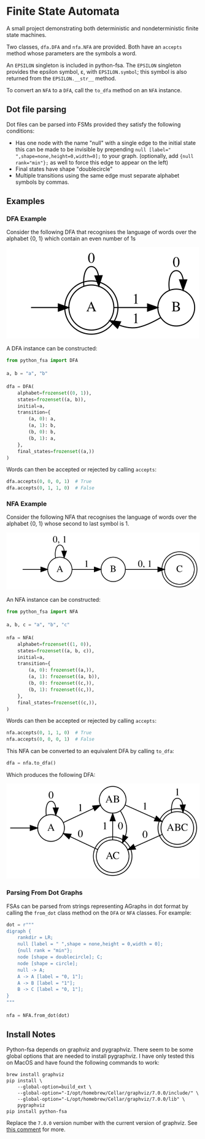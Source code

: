 # Finite State Automata

A small project demonstrating both deterministic and nondeterministic finite
state machines.

Two classes, `dfa.DFA` and `nfa.NFA` are provided.
Both have an `accepts` method whose parameters are the symbols a word.

An `EPSILON` singleton is included in python-fsa. The `EPSILON` singleton
provides the epsilon symbol, ε, with `EPSILON.symbol`; this symbol is also
returned from the `EPSILON.__str__` method.

To convert an `NFA` to a `DFA`, call the `to_dfa` method on an `NFA` instance.

## Dot file parsing

Dot files can be parsed into FSMs provided they satisfy the following
conditions:

- Has one node with the name "null" with a single edge to the initial state this
  can be made to be invisible by
  prepending `null [label=" ",shape=none,height=0,width=0];` to your
  graph. (optionally, add `{null rank="min"};` as well to force this edge to
  appear on the left)
- Final states have shape "doublecircle"
- Multiple transitions using the same edge must separate alphabet symbols by
  commas.

## Examples

### DFA Example

Consider the following DFA that recognises the language of words over the
alphabet {0, 1} which contain an even number of 1s

![](assets/dfa_example.svg)

A DFA instance can be constructed:

```python
from python_fsa import DFA

a, b = "a", "b"

dfa = DFA(
    alphabet=frozenset((0, 1)),
    states=frozenset((a, b)),
    initial=a,
    transition={
        (a, 0): a,
        (a, 1): b,
        (b, 0): b,
        (b, 1): a,
    },
    final_states=frozenset((a,))
)
```

Words can then be accepted or rejected by calling `accepts`:

```python
dfa.accepts(0, 0, 0, 1)  # True
dfa.accepts(0, 1, 1, 0)  # False
```

### NFA Example

Consider the following NFA that recognises the language of words over the
alphabet {0, 1} whose second to last symbol is 1.

![](assets/nfa_example.svg)

An NFA instance can be constructed:

```python
from python_fsa import NFA

a, b, c = "a", "b", "c"

nfa = NFA(
    alphabet=frozenset((1, 0)),
    states=frozenset((a, b, c)),
    initial=a,
    transition={
        (a, 0): frozenset((a,)),
        (a, 1): frozenset((a, b)),
        (b, 0): frozenset((c,)),
        (b, 1): frozenset((c,)),
    },
    final_states=frozenset((c,)),
)
```

Words can then be accepted or rejected by calling `accepts`:

```python
nfa.accepts(0, 1, 1, 0)  # True
nfa.accepts(0, 0, 0, 1)  # False
```

This NFA can be converted to an equivalent DFA by calling `to_dfa`:

```python
dfa = nfa.to_dfa()
```

Which produces the following DFA:

![](assets/nfa_to_dfa_ex.svg)

### Parsing From Dot Graphs

FSAs can be parsed from strings representing AGraphs in dot format by calling
the `from_dot` class method on the `DFA` or `NFA` classes.
For example:

```python
dot = r"""
digraph {
    rankdir = LR;
    null [label = " ",shape = none,height = 0,width = 0];
    {null rank = "min"};
    node [shape = doublecircle]; C;
    node [shape = circle];
    null -> A;
    A -> A [label = "0, 1"];
    A -> B [label = "1"];
    B -> C [label = "0, 1"];
}
"""

nfa = NFA.from_dot(dot)
```

## Install Notes

Python-fsa depends on graphviz and pygraphviz.
There seem to be some global options that are needed to install pygraphviz.
I have only tested this on MacOS and have found the following commands to work:

```
brew install graphviz
pip install \
    --global-option=build_ext \
    --global-option="-I/opt/homebrew/Cellar/graphviz/7.0.0/include/" \
    --global-option="-L/opt/homebrew/Cellar/graphviz/7.0.0/lib" \
    pygraphviz
pip install python-fsa
```

Replace the `7.0.0` version number with the current version of graphviz.
See [this comment](https://github.com/pypa/setuptools/issues/2740#issuecomment-1087875770)
for more.
